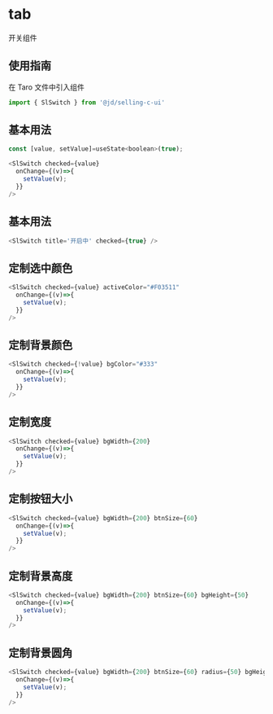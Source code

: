 # tab
开关组件

## 使用指南
在 Taro 文件中引入组件
```js
import { SlSwitch } from '@jd/selling-c-ui'
```
## 基本用法

```js
const [value, setValue]=useState<boolean>(true);

<SlSwitch checked={value}
  onChange={(v)=>{
    setValue(v);
  }} 
/>

```

## 基本用法

```js
<SlSwitch title='开启中' checked={true} />

```
## 定制选中颜色

```js
<SlSwitch checked={value} activeColor="#F03511"
  onChange={(v)=>{
    setValue(v);
  }} 
/>

```
## 定制背景颜色

```js
<SlSwitch checked={!value} bgColor="#333"
  onChange={(v)=>{
    setValue(v);
  }} 
/>

```
        
## 定制宽度

```js
<SlSwitch checked={value} bgWidth={200}
  onChange={(v)=>{
    setValue(v);
  }} 
/>
```
## 定制按钮大小

```js
<SlSwitch checked={value} bgWidth={200} btnSize={60}
  onChange={(v)=>{
    setValue(v);
  }} 
/>
```
## 定制背景高度

```js
<SlSwitch checked={value} bgWidth={200} btnSize={60} bgHeight={50}
  onChange={(v)=>{
    setValue(v);
  }} 
/>
```
## 定制背景圆角

```js
<SlSwitch checked={value} bgWidth={200} btnSize={60} radius={50} bgHeight={50}
  onChange={(v)=>{
    setValue(v);
  }} 
/>
```

